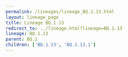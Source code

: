 ```yaml
---
permalink: /lineages/lineage_BQ.1.13.html
layout: lineage_page
title: Lineage BQ.1.13
redirect_to: ../lineage.html?lineage=BQ.1.13
lineage: BQ.1.13
parent: BQ.1
children: ['BQ.1.13', 'BQ.1.13.1']
---
```


